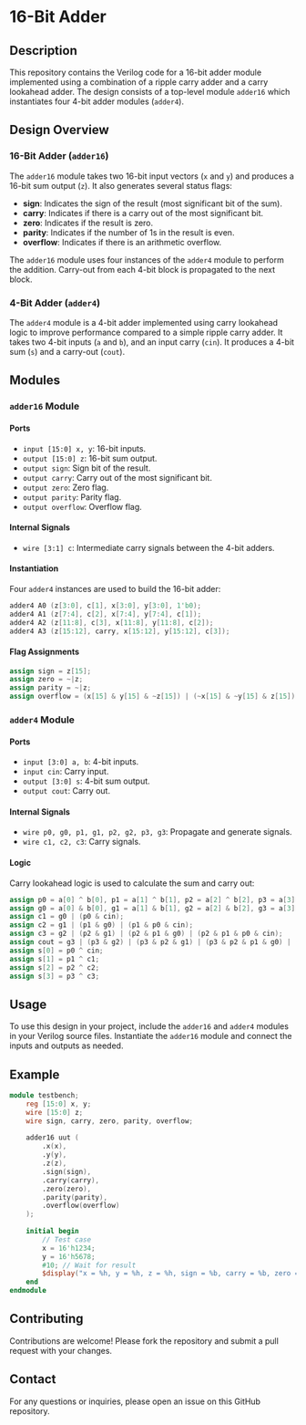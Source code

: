 # 16-Bit Adder

## Description

This repository contains the Verilog code for a 16-bit adder module implemented using a combination of a ripple carry adder and a carry lookahead adder. The design consists of a top-level module `adder16` which instantiates four 4-bit adder modules (`adder4`).

## Design Overview

### 16-Bit Adder (`adder16`)

The `adder16` module takes two 16-bit input vectors (`x` and `y`) and produces a 16-bit sum output (`z`). It also generates several status flags:

- **sign**: Indicates the sign of the result (most significant bit of the sum).
- **carry**: Indicates if there is a carry out of the most significant bit.
- **zero**: Indicates if the result is zero.
- **parity**: Indicates if the number of 1s in the result is even.
- **overflow**: Indicates if there is an arithmetic overflow.

The `adder16` module uses four instances of the `adder4` module to perform the addition. Carry-out from each 4-bit block is propagated to the next block.

### 4-Bit Adder (`adder4`)

The `adder4` module is a 4-bit adder implemented using carry lookahead logic to improve performance compared to a simple ripple carry adder. It takes two 4-bit inputs (`a` and `b`), and an input carry (`cin`). It produces a 4-bit sum (`s`) and a carry-out (`cout`).

## Modules

### `adder16` Module

#### Ports

- `input [15:0] x, y`: 16-bit inputs.
- `output [15:0] z`: 16-bit sum output.
- `output sign`: Sign bit of the result.
- `output carry`: Carry out of the most significant bit.
- `output zero`: Zero flag.
- `output parity`: Parity flag.
- `output overflow`: Overflow flag.

#### Internal Signals

- `wire [3:1] c`: Intermediate carry signals between the 4-bit adders.

#### Instantiation

Four `adder4` instances are used to build the 16-bit adder:

```verilog
adder4 A0 (z[3:0], c[1], x[3:0], y[3:0], 1'b0);
adder4 A1 (z[7:4], c[2], x[7:4], y[7:4], c[1]);
adder4 A2 (z[11:8], c[3], x[11:8], y[11:8], c[2]);
adder4 A3 (z[15:12], carry, x[15:12], y[15:12], c[3]);
```

#### Flag Assignments

```verilog
assign sign = z[15];
assign zero = ~|z;
assign parity = ~|z;
assign overflow = (x[15] & y[15] & ~z[15]) | (~x[15] & ~y[15] & z[15]);
```

### `adder4` Module

#### Ports

- `input [3:0] a, b`: 4-bit inputs.
- `input cin`: Carry input.
- `output [3:0] s`: 4-bit sum output.
- `output cout`: Carry out.

#### Internal Signals

- `wire p0, g0, p1, g1, p2, g2, p3, g3`: Propagate and generate signals.
- `wire c1, c2, c3`: Carry signals.

#### Logic

Carry lookahead logic is used to calculate the sum and carry out:

```verilog
assign p0 = a[0] ^ b[0], p1 = a[1] ^ b[1], p2 = a[2] ^ b[2], p3 = a[3] ^ b[3];
assign g0 = a[0] & b[0], g1 = a[1] & b[1], g2 = a[2] & b[2], g3 = a[3] & b[3];
assign c1 = g0 | (p0 & cin);
assign c2 = g1 | (p1 & g0) | (p1 & p0 & cin);
assign c3 = g2 | (p2 & g1) | (p2 & p1 & g0) | (p2 & p1 & p0 & cin);
assign cout = g3 | (p3 & g2) | (p3 & p2 & g1) | (p3 & p2 & p1 & g0) | (p3 & p2 & p1 & p0 & cin);
assign s[0] = p0 ^ cin;
assign s[1] = p1 ^ c1;
assign s[2] = p2 ^ c2;
assign s[3] = p3 ^ c3;
```

## Usage

To use this design in your project, include the `adder16` and `adder4` modules in your Verilog source files. Instantiate the `adder16` module and connect the inputs and outputs as needed.

## Example

```verilog
module testbench;
    reg [15:0] x, y;
    wire [15:0] z;
    wire sign, carry, zero, parity, overflow;
    
    adder16 uut (
        .x(x),
        .y(y),
        .z(z),
        .sign(sign),
        .carry(carry),
        .zero(zero),
        .parity(parity),
        .overflow(overflow)
    );
    
    initial begin
        // Test case
        x = 16'h1234;
        y = 16'h5678;
        #10; // Wait for result
        $display("x = %h, y = %h, z = %h, sign = %b, carry = %b, zero = %b, parity = %b, overflow = %b", x, y, z, sign, carry, zero, parity, overflow);
    end
endmodule
```



## Contributing

Contributions are welcome! Please fork the repository and submit a pull request with your changes.

## Contact

For any questions or inquiries, please open an issue on this GitHub repository.

